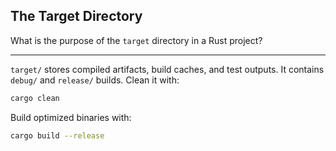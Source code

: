 ## The Target Directory

What is the purpose of the `target` directory in a Rust project?

---

`target/` stores compiled artifacts, build caches, and test outputs.
It contains `debug/` and `release/` builds.
Clean it with:

```bash
cargo clean
```

Build optimized binaries with:

```bash
cargo build --release
```

